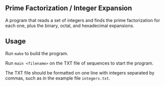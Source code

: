 ## Prime Factorization / Integer Expansion
A program that reads a set of integers and finds the prime factorization for each one, plus the binary, octal, and hexadecimal expansions.

## Usage
Run ```make``` to build the program.

Run ```main <filename>``` on the TXT file of sequences to start the program.

The TXT file should be formatted on one line with integers separated by commas, such as in the example file  ```integers.txt```.
